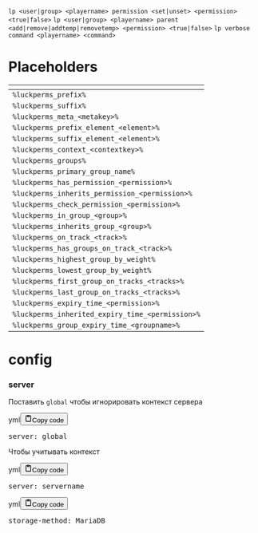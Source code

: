<p><code>lp &lt;user|group&gt; &lt;playername&gt; permission &lt;set|unset&gt; &lt;permission&gt; &lt;true|false&gt;</code>
<code>lp &lt;user|group&gt; &lt;playername&gt; parent &lt;add|remove|addtemp|removetemp&gt; &lt;permission&gt; &lt;true|false&gt;</code>
<code>lp verbose command &lt;playername&gt; &lt;command&gt;</code></p>
<h1>Placeholders</h1>
<table>
<thead>
<tr>
<th></th>
</tr>
</thead>
<tbody>
<tr>
<td><code>%luckperms_prefix%</code></td>
</tr>
<tr>
<td><code>%luckperms_suffix%</code></td>
</tr>
<tr>
<td><code>%luckperms_meta_&lt;metakey&gt;%</code></td>
</tr>
<tr>
<td><code>%luckperms_prefix_element_&lt;element&gt;%</code></td>
</tr>
<tr>
<td><code>%luckperms_suffix_element_&lt;element&gt;%</code></td>
</tr>
<tr>
<td><code>%luckperms_context_&lt;contextkey&gt;%</code></td>
</tr>
<tr>
<td><code>%luckperms_groups%</code></td>
</tr>
<tr>
<td><code>%luckperms_primary_group_name%</code></td>
</tr>
<tr>
<td><code>%luckperms_has_permission_&lt;permission&gt;%</code></td>
</tr>
<tr>
<td><code>%luckperms_inherits_permission_&lt;permission&gt;%</code></td>
</tr>
<tr>
<td><code>%luckperms_check_permission_&lt;permission&gt;%</code></td>
</tr>
<tr>
<td><code>%luckperms_in_group_&lt;group&gt;%</code></td>
</tr>
<tr>
<td><code>%luckperms_inherits_group_&lt;group&gt;%</code></td>
</tr>
<tr>
<td><code>%luckperms_on_track_&lt;track&gt;%</code></td>
</tr>
<tr>
<td><code>%luckperms_has_groups_on_track_&lt;track&gt;%</code></td>
</tr>
<tr>
<td><code>%luckperms_highest_group_by_weight%</code></td>
</tr>
<tr>
<td><code>%luckperms_lowest_group_by_weight%</code></td>
</tr>
<tr>
<td><code>%luckperms_first_group_on_tracks_&lt;tracks&gt;%</code></td>
</tr>
<tr>
<td><code>%luckperms_last_group_on_tracks_&lt;tracks&gt;%</code></td>
</tr>
<tr>
<td><code>%luckperms_expiry_time_&lt;permission&gt;%</code></td>
</tr>
<tr>
<td><code>%luckperms_inherited_expiry_time_&lt;permission&gt;%</code></td>
</tr>
<tr>
<td><code>%luckperms_group_expiry_time_&lt;groupname&gt;%</code></td>
</tr>
</tbody>
</table>
<h1>config</h1>
<h3>server</h3>
<p>Поставить <code>global</code> чтобы игнорировать контекст сервера</p>
<div class="code_element"><div class="lang_line"><text>yml</text><button class="copy_code_button" onclick="CopyCode(this)"><svg style="width: 1.2em;height: 1.2em;" aria-hidden="true" xmlns="http://www.w3.org/2000/svg" fill="none" viewBox="0 0 24 24"><path stroke="currentColor" stroke-linecap="round" stroke-linejoin="round" stroke-width="2" d="M15 4h3a1 1 0 0 1 1 1v15a1 1 0 0 1-1 1H6a1 1 0 0 1-1-1V5a1 1 0 0 1 1-1h3m0 3h6m-5-4v4h4V3h-4Z"/></svg><text class="unselectable">Copy code</text></button></div><div class="code language-text"><div class="highlight"><pre><span></span>server: global
</pre></div></div></div>
<p>Чтобы учитывать контекст</p>
<div class="code_element"><div class="lang_line"><text>yml</text><button class="copy_code_button" onclick="CopyCode(this)"><svg style="width: 1.2em;height: 1.2em;" aria-hidden="true" xmlns="http://www.w3.org/2000/svg" fill="none" viewBox="0 0 24 24"><path stroke="currentColor" stroke-linecap="round" stroke-linejoin="round" stroke-width="2" d="M15 4h3a1 1 0 0 1 1 1v15a1 1 0 0 1-1 1H6a1 1 0 0 1-1-1V5a1 1 0 0 1 1-1h3m0 3h6m-5-4v4h4V3h-4Z"/></svg><text class="unselectable">Copy code</text></button></div><div class="code language-text"><div class="highlight"><pre><span></span>server: servername
</pre></div></div></div>
<div class="code_element"><div class="lang_line"><text>yml</text><button class="copy_code_button" onclick="CopyCode(this)"><svg style="width: 1.2em;height: 1.2em;" aria-hidden="true" xmlns="http://www.w3.org/2000/svg" fill="none" viewBox="0 0 24 24"><path stroke="currentColor" stroke-linecap="round" stroke-linejoin="round" stroke-width="2" d="M15 4h3a1 1 0 0 1 1 1v15a1 1 0 0 1-1 1H6a1 1 0 0 1-1-1V5a1 1 0 0 1 1-1h3m0 3h6m-5-4v4h4V3h-4Z"/></svg><text class="unselectable">Copy code</text></button></div><div class="code language-text"><div class="highlight"><pre><span></span>storage-method: MariaDB
</pre></div></div></div>